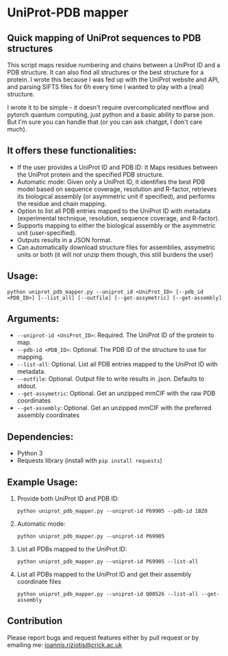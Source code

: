 # UniProt-PDB mapper

## Quick mapping of UniProt sequences to PDB structures

This script maps residue numbering and chains between a UniProt ID and a PDB structure. It can also find all structures or the best 
structure for a protein. I wrote this because I was fed up with the UniProt website and API, and parsing SIFTS files for 6h every time
I wanted to play with a (real) structure. 

I wrote it to be simple - it doesn't require overcomplicated nextflow and pytorch quantum computing, 
just python and a basic ability to parse json. But I'm sure you can handle that (or you can ask chatgpt, I don't care much). 

## It offers these functionalities:
- If the user provides a UniProt ID and PDB ID: It Maps residues between the UniProt protein and the specified PDB structure.
- Automatic mode: Given only a UniProt ID, it identifies the best PDB model based on sequence coverage, 
  resolution and R-factor, retrieves its biological assembly (or asymmetric unit if specified), and performs 
  the residue and chain mapping.
- Option to list all PDB entries mapped to the UniProt ID with metadata (experimental technique, resolution, 
  sequence coverage, and R-factor).
- Supports mapping to either the biological assembly or the asymmetric unit (user-specified).
- Outputs results in a JSON format.
- Can automatically download structure files for assemblies, assymetric units or both (it will not unzip them though, this still burdens the user)

## Usage:
    python uniprot_pdb_mapper.py --uniprot_id <UniProt_ID> [--pdb_id <PDB_ID>] [--list_all] [--outfile] [--get-assymetric] [--get-assembly]

## Arguments:
- `--uniprot-id <UniProt_ID>`: Required. The UniProt ID of the protein to map.
- `--pdb-id <PDB_ID>`: Optional. The PDB ID of the structure to use for mapping.
- `--list-all`: Optional. List all PDB entries mapped to the UniProt ID with metadata.
- `--outfile`: Optional. Output file to write results in .json. Defaults to stdout.
- `--get-assymetric`: Optional. Get an unzipped mmCIF with the raw PDB coordinates
- `--get-assembly`: Optional. Get an unzipped mmCIF with the preferred assembly coordinates

## Dependencies:
- Python 3
- Requests library (install with `pip install requests`)

## Example Usage:
1. Provide both UniProt ID and PDB ID:
   
    `python uniprot_pdb_mapper.py --uniprot-id P69905 --pdb-id 1BZ0`

3. Automatic mode:
   
    `python uniprot_pdb_mapper.py --uniprot-id P69905`

5. List all PDBs mapped to the UniProt ID:
   
    `python uniprot_pdb_mapper.py --uniprot-id P69905 --list-all`

7. List all PDBs mapped to the UniProt ID and get their assembly coordinate files
   
    `python uniprot_pdb_mapper.py --uniprot-id Q00526 --list-all --get-assembly`

## Contribution
Please report bugs and request features either by pull request or by emailing me: <ioannis.riziotis@crick.ac.uk>
